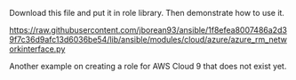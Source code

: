 
Download this file and put it in role library. Then demonstrate how to use it.

https://raw.githubusercontent.com/jborean93/ansible/1f8efea8007486a2d39f7c36d9afc13d6036be54/lib/ansible/modules/cloud/azure/azure_rm_networkinterface.py


Another example on creating a role for AWS Cloud 9 that does not exist yet.

